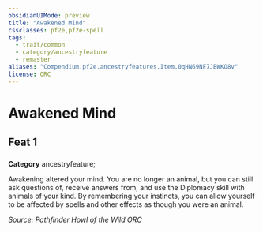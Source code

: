 ```yaml
---
obsidianUIMode: preview
title: "Awakened Mind"
cssclasses: pf2e,pf2e-spell
tags:
  - trait/common
  - category/ancestryfeature
  - remaster
aliases: "Compendium.pf2e.ancestryfeatures.Item.0qHN69NF7JBWKO8v"
license: ORC
---
```

# Awakened Mind
## Feat 1
### 

**Category** ancestryfeature; 




Awakening altered your mind. You are no longer an animal, but you can still ask questions of, receive answers from, and use the Diplomacy skill with animals of your kind. By remembering your instincts, you can allow yourself to be affected by spells and other effects as though you were an animal.

*Source: Pathfinder Howl of the Wild*
*ORC*
